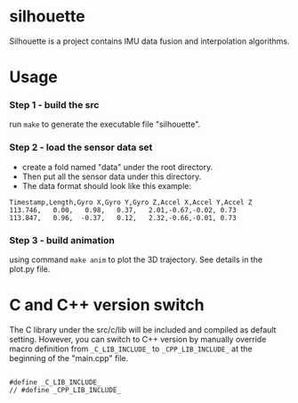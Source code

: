 # silhouette
Silhouette is a project contains IMU data fusion and interpolation algorithms.

# Usage
### Step 1 - build the src
run `make` to generate the executable file "silhouette".

### Step 2 - load the sensor data set
- create a fold named "data" under the root directory.
- Then put all the sensor data under this directory.
- The data format should look like this example:

```
Timestamp,Length,Gyro X,Gyro Y,Gyro Z,Accel X,Accel Y,Accel Z
113.746,   0.00,   0.98,   0.37,   2.01,-0.67,-0.02, 0.73
113.847,   0.96,  -0.37,   0.12,   2.32,-0.66,-0.01, 0.73
```

### Step 3 - build animation
using command `make anim` to plot the 3D trajectory. See details in the plot.py file.

# C and C++ version switch
The C library under the src/c/lib will be included and compiled as default setting. However, you can switch to C++ version by manually override macro definition from `_C_LIB_INCLUDE_` to `_CPP_LIB_INCLUDE_` at the beginning of the "main.cpp" file.

```

#define _C_LIB_INCLUDE_
// #define _CPP_LIB_INCLUDE_

```
